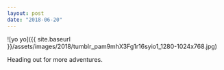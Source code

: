 ```yaml
---
layout: post
date: "2018-06-20"
---
```


![yo yo]({{ site.baseurl }}/assets/images/2018/tumblr_pam9mhX3Fg1r16syio1_1280-1024x768.jpg)

Heading out for more adventures.
